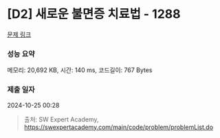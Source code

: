# [D2] 새로운 불면증 치료법 - 1288 

[문제 링크](https://swexpertacademy.com/main/code/problem/problemDetail.do?contestProbId=AV18_yw6I9MCFAZN) 

### 성능 요약

메모리: 20,692 KB, 시간: 140 ms, 코드길이: 767 Bytes

### 제출 일자

2024-10-25 00:28



> 출처: SW Expert Academy, https://swexpertacademy.com/main/code/problem/problemList.do